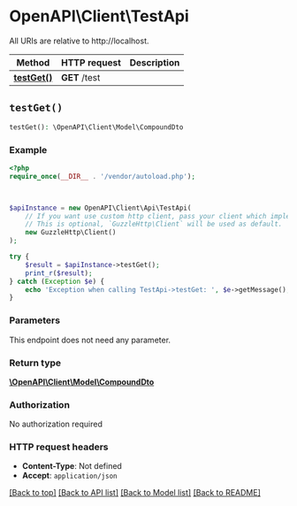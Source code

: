 # OpenAPI\Client\TestApi

All URIs are relative to http://localhost.

Method | HTTP request | Description
------------- | ------------- | -------------
[**testGet()**](TestApi.md#testGet) | **GET** /test | 


## `testGet()`

```php
testGet(): \OpenAPI\Client\Model\CompoundDto
```



### Example

```php
<?php
require_once(__DIR__ . '/vendor/autoload.php');



$apiInstance = new OpenAPI\Client\Api\TestApi(
    // If you want use custom http client, pass your client which implements `GuzzleHttp\ClientInterface`.
    // This is optional, `GuzzleHttp\Client` will be used as default.
    new GuzzleHttp\Client()
);

try {
    $result = $apiInstance->testGet();
    print_r($result);
} catch (Exception $e) {
    echo 'Exception when calling TestApi->testGet: ', $e->getMessage(), PHP_EOL;
}
```

### Parameters

This endpoint does not need any parameter.

### Return type

[**\OpenAPI\Client\Model\CompoundDto**](../Model/CompoundDto.md)

### Authorization

No authorization required

### HTTP request headers

- **Content-Type**: Not defined
- **Accept**: `application/json`

[[Back to top]](#) [[Back to API list]](../../README.md#endpoints)
[[Back to Model list]](../../README.md#models)
[[Back to README]](../../README.md)
